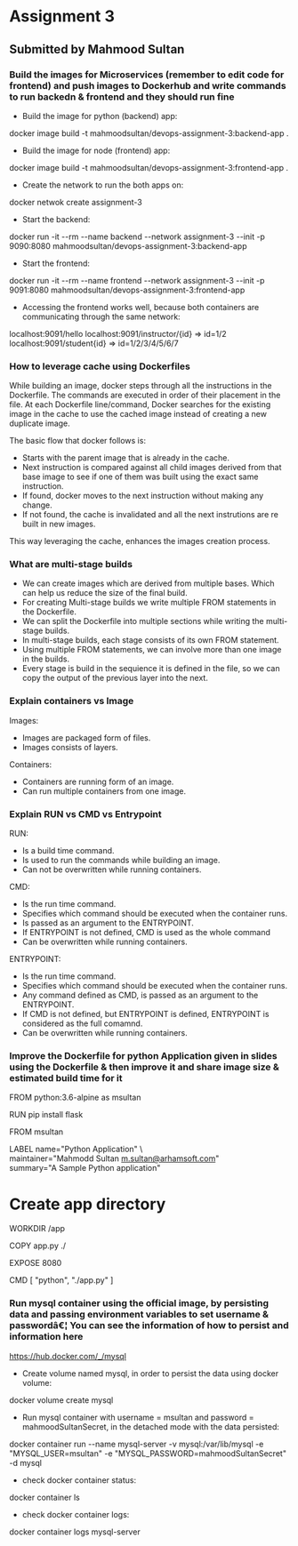 # Assignment 3 #
## Submitted by Mahmood Sultan ##

### Build the images for Microservices (remember to edit code for frontend) and push images to Dockerhub and write commands to run backedn & frontend and they should run fine ###

- Build the image for python (backend) app:

docker image build -t mahmoodsultan/devops-assignment-3:backend-app .

- Build the image for node (frontend) app: 

docker image build -t mahmoodsultan/devops-assignment-3:frontend-app .

- Create the network to run the both apps on:

docker netwok create assignment-3

- Start the backend: 

docker run -it --rm --name backend --network assignment-3 --init -p 9090:8080 mahmoodsultan/devops-assignment-3:backend-app

- Start the frontend: 

docker run -it --rm --name frontend  --network assignment-3 --init -p 9091:8080 mahmoodsultan/devops-assignment-3:frontend-app

- Accessing the frontend works well, because both containers are communicating through the same network:

localhost:9091/hello
localhost:9091/instructor/{id} =>  id=1/2
localhost:9091/student{id} => id=1/2/3/4/5/6/7

### How to leverage cache using Dockerfiles ###

While building an image, docker steps through all the instructions in the Dockerfile. The commands are executed in order of their placement in the file. At each Dockerfile line/command, Docker searches for the existing image in the cache to use the cached image instead of creating a new duplicate image. 

The basic flow that docker follows is:
- Starts with the parent image that is already in the cache.
- Next instruction is compared against all child images derived from that base image to see if one of them was built using the exact same instruction.
- If found, docker moves to the next instruction without making any change.
- If not found, the cache is invalidated and all the next instrutions are re built in new images.

This way leveraging the cache, enhances the images creation process.

### What are multi-stage builds ###

- We can create images which are derived from multiple bases. Which can help us reduce the size of the final build.
- For creating Multi-stage builds we write multiple FROM statements in the Dockerfile.
- We can split the Dockerfile into multiple sections while writing the multi-stage builds.
- In multi-stage builds, each stage consists of its own FROM statement.
- Using multiple FROM statements, we can involve more than one image in the builds.
- Every stage is build in the sequience it is defined in the file, so we can copy the output of the previous layer into the next.


### Explain containers vs Image ###

Images:
- Images are packaged form of files.
- Images consists of layers.

Containers:
- Containers are running form of an image.
- Can run multiple containers from one image.


### Explain RUN vs CMD vs Entrypoint ###

RUN:
- Is a build time command.
- Is used to run the commands while building an image.
- Can not be overwritten while running containers.

CMD:
- Is the run time command.
- Specifies which command should be executed when the container runs.
- Is passed as an argument to the ENTRYPOINT.
- If ENTRYPOINT is not defined, CMD is used as the whole command
- Can be overwritten while running containers.

ENTRYPOINT:
- Is the run time command.
- Specifies which command should be executed when the container runs.
- Any command defined as CMD, is passed as an argument to the ENTRYPOINT.
- If CMD is not defined, but ENTRYPOINT is defined, ENTRYPOINT is considered as the full comamnd.
- Can be overwritten while running containers.

### Improve the Dockerfile for python Application given in slides using the Dockerfile & then improve it and share image size & estimated build time for it ###

FROM python:3.6-alpine as msultan

RUN pip install flask

FROM msultan

LABEL name="Python Application" \   
     maintainer="Mahmodd Sultan <m.sultan@arhamsoft.com>" \
     summary="A Sample Python application"

# Create app directory

WORKDIR /app

COPY app.py ./

EXPOSE 8080

CMD [ "python", "./app.py" ]

### Run mysql container using the official image, by persisting data and passing environment variables to set username & passwordâ€¦ You can see the information of how to persist and information here ### 

https://hub.docker.com/_/mysql

- Create volume named mysql, in order to persist the data using docker volume: 

docker volume create mysql

- Run mysql container with username = msultan and password = mahmoodSultanSecret, in the detached mode with the data persisted: 

docker container run --name mysql-server -v mysql:/var/lib/mysql -e "MYSQL_USER=msultan" -e "MYSQL_PASSWORD=mahmoodSultanSecret" -d mysql

- check docker container status: 

docker container ls

- check docker container logs: 

docker container logs mysql-server